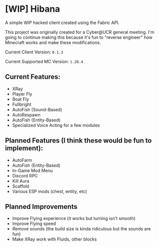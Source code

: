 # [WIP] Hibana

A simple WIP hacked client created using the Fabric API.

This project was originally created for a Cyber@UCR general meeting. I'm going to continue making this because it's fun to "reverse engineer" how Minecraft works and make these modifications.

Current Client Version: `0.1.3`

Current Supported MC Version: `1.20.4`

## Current Features:
- XRay
- Player Fly
- Boat Fly
- Fullbright
- AutoFish (Sound-Based)
- AutoRespawn
- AutoFish (Entity-Based)
- Specialized Voice Acting for a few modules

## Planned Features (I think these would be fun to implement):
- AutoFarm
- AutoFish (Entity-Based)
- In-Game Mod Menu
- Discord RPC
- Kill Aura
- Scaffold
- Various ESP mods (chest, entity, etc)

## Planned Improvements
- Improve Flying experience (it works but turning isn't smooth)
- Improve Flying speed
- Remove sounds (the build size is kinda ridiculous but the sounds are fun)
- Make XRay work with Fluids, other blocks

